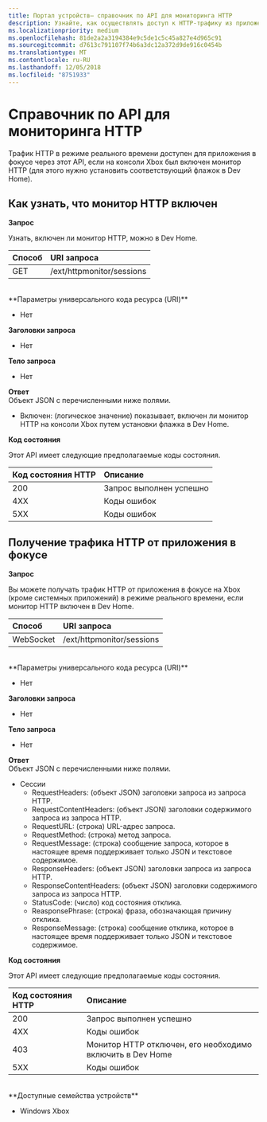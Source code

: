 ```yaml
---
title: Портал устройств— справочник по API для мониторинга HTTP
description: Узнайте, как осуществлять доступ к HTTP-трафику из приложения в фокусе на Xbox.
ms.localizationpriority: medium
ms.openlocfilehash: 81de2a2a3194384e9c5de1c5c45a827e4d965c91
ms.sourcegitcommit: d7613c791107f74b6a3dc12a372d9de916c0454b
ms.translationtype: MT
ms.contentlocale: ru-RU
ms.lasthandoff: 12/05/2018
ms.locfileid: "8751933"
---
```

# <a name="http-monitor-api-reference"></a>Справочник по API для мониторинга HTTP   
Трафик HTTP в режиме реального времени доступен для приложения в фокусе через этот API, если на консоли Xbox был включен монитор HTTP (для этого нужно установить соответствующий флажок в Dev Home).

## <a name="get-if-the-http-monitor-is-enabled"></a>Как узнать, что монитор HTTP включен

**Запрос**

Узнать, включен ли монитор HTTP, можно в Dev Home.

Способ      | URI запроса
:------     | :-----
GET | /ext/httpmonitor/sessions
<br />
**Параметры универсального кода ресурса (URI)**

- Нет

**Заголовки запроса**

- Нет

**Тело запроса**

- Нет

**Ответ**   
Объект JSON с перечисленными ниже полями.

* Включен: (логическое значение) показывает, включен ли монитор HTTP на консоли Xbox путем установки флажка в Dev Home.

**Код состояния**

Этот API имеет следующие предполагаемые коды состояния.

Код состояния HTTP      | Описание
:------     | :-----
200 | Запрос выполнен успешно
4XX | Коды ошибок
5XX | Коды ошибок

## <a name="get-http-traffic-from-the-focused-app"></a>Получение трафика HTTP от приложения в фокусе
**Запрос**

Вы можете получать трафик HTTP от приложения в фокусе на Xbox (кроме системных приложений) в режиме реального времени, если монитор HTTP включен в Dev Home.

Способ      | URI запроса
:------     | :-----
WebSocket | /ext/httpmonitor/sessions
<br />
**Параметры универсального кода ресурса (URI)**

- Нет

**Заголовки запроса**

- Нет

**Тело запроса**

- Нет

**Ответ**   
Объект JSON с перечисленными ниже полями.

* Сессии
    * RequestHeaders: (объект JSON) заголовки запроса из запроса HTTP.
    * RequestContentHeaders: (объект JSON) заголовки содержимого запроса из запроса HTTP.
    * RequestURL: (строка) URL-адрес запроса.
    * RequestMethod: (строка) метод запроса.
    * RequestMessage: (строка) сообщение запроса, которое в настоящее время поддерживает только JSON и текстовое содержимое.
    * ResponseHeaders: (объект JSON) заголовки запроса из запроса HTTP.
    * ResponseContentHeaders: (объект JSON) заголовки содержимого запроса из запроса HTTP.
    * StatusCode: (число) код состояния отклика.
    * ReasponsePhrase: (строка) фраза, обозначающая причину отклика.
    * ResponseMessage: (строка) сообщение отклика, которое в настоящее время поддерживает только JSON и текстовое содержимое.

**Код состояния**

Этот API имеет следующие предполагаемые коды состояния.

Код состояния HTTP      | Описание
:------     | :-----
200 | Запрос выполнен успешно
4XX | Коды ошибок
403 | Монитор HTTP отключен, его необходимо включить в Dev Home
5XX | Коды ошибок

<br />
**Доступные семейства устройств**

* Windows Xbox